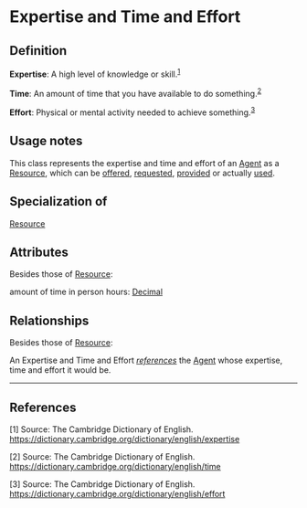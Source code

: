 # Expertise and Time and Effort

## Definition
**Expertise**: A high level of knowledge or skill.<sup>[1](#fn1)</sup>

**Time**: An amount of time that you have available to do something.<sup>[2](#fn2)</sup>

**Effort**: Physical or mental activity needed to achieve something.<sup>[3](#fn3)</sup>

## Usage notes
This class represents the expertise and time and effort of an [Agent](../entities/Agent.md) as a [Resource](../entities/Resource.md),
which can be [offered](../entities/Resource_Offer.md), [requested](../entities/Resource_Request.md), [provided](../entities/Contribution_Statement.md) or actually [used](../entities/Resource_Usage_Statement.md).

## Specialization of
[Resource](../entities/Resource.md)

## Attributes
Besides those of [Resource](../entities/Resource.md):

<a name="amount-of-time-in-person-hours">amount of time in person hours: [Decimal](../datatypes/Decimal.md)</a>

## Relationships
Besides those of [Resource](../entities/Resource.md):

<a name="rel__of">An Expertise and Time and Effort *[references](../entities/Agent.md#user-content-rel__has)* the [Agent](../entities/Agent.md) whose expertise, time and effort it would be.</a>

---
## References
<a name="fn1">\[1\]</a> Source: The Cambridge Dictionary of English. https://dictionary.cambridge.org/dictionary/english/expertise

<a name="fn2">\[2\]</a> Source: The Cambridge Dictionary of English. https://dictionary.cambridge.org/dictionary/english/time

<a name="fn3">\[3\]</a> Source: The Cambridge Dictionary of English. https://dictionary.cambridge.org/dictionary/english/effort
